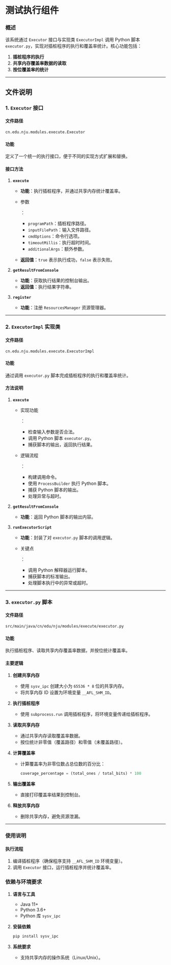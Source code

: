 # 测试执行组件

### **概述**

该系统通过 `Executor` 接口与实现类 `ExecutorImpl` 调用 Python 脚本 `executor.py`，实现对插桩程序的执行和覆盖率统计。核心功能包括：

1. **插桩程序的执行**
2. **共享内存覆盖率数据的读取**
3. **按位覆盖率的统计**

------

## **文件说明**

### **1. `Executor` 接口**

#### **文件路径**

```
cn.edu.nju.modules.execute.Executor
```

#### **功能**

定义了一个统一的执行接口，便于不同的实现方式扩展和替换。

#### **接口方法**

1. **`execute`**

    - **功能**：执行插桩程序，并通过共享内存统计覆盖率。

    - 参数

      ：

        - `programPath`：插桩程序路径。
        - `inputFilePath`：输入文件路径。
        - `cmdOptions`：命令行选项。
        - `timeoutMillis`：执行超时时间。
        - `additionalArgs`：额外参数。

    - **返回值**：`true` 表示执行成功，`false` 表示失败。

2. **`getResultFromConsole`**

    - **功能**：获取执行结果的控制台输出。
    - **返回值**：执行结果字符串。

3. **`register`**

    - **功能**：注册 `ResourcesManager` 资源管理器。

------

### **2. `ExecutorImpl` 实现类**

#### **文件路径**

```
cn.edu.nju.modules.execute.ExecutorImpl
```

#### **功能**

通过调用 `executor.py` 脚本完成插桩程序的执行和覆盖率统计。

#### **方法说明**

1. **`execute`**

    - 实现功能

      ：

        - 检查输入参数是否合法。
        - 调用 Python 脚本 `executor.py`。
        - 捕获脚本的输出，返回执行结果。

    - 逻辑流程

      ：

        - 构建调用命令。
        - 使用 `ProcessBuilder` 执行 Python 脚本。
        - 捕获 Python 脚本的输出。
        - 处理异常与超时。

2. **`getResultFromConsole`**

    - **功能**：返回 Python 脚本的输出内容。

3. **`runExecutorScript`**

    - **功能**：封装了对 `executor.py` 脚本的调用逻辑。

    - 关键点

      ：

        - 调用 Python 解释器运行脚本。
        - 捕获脚本的标准输出。
        - 处理脚本执行中的异常或超时。

------

### **3. `executor.py` 脚本**

#### **文件路径**

```
src/main/java/cn/edu/nju/modules/execute/executor.py
```

#### **功能**

执行插桩程序、读取共享内存覆盖率数据，并按位统计覆盖率。

#### **主要逻辑**

1. **创建共享内存**

    - 使用 `sysv_ipc` 创建大小为 `65536 * 8` 位的共享内存。
    - 将共享内存 ID 设置为环境变量 `__AFL_SHM_ID`。

2. **执行插桩程序**

    - 使用 `subprocess.run` 调用插桩程序，将环境变量传递给插桩程序。

3. **读取共享内存**

    - 通过共享内存读取覆盖率数据。
    - 按位统计非零值（覆盖路径）和零值（未覆盖路径）。

4. **计算覆盖率**

    - 计算覆盖率为非零位数占总位数的百分比：

      ```python
      coverage_percentage = (total_ones / total_bits) * 100
      ```

5. **输出覆盖率**

    - 直接打印覆盖率结果到控制台。

6. **释放共享内存**

    - 删除共享内存，避免资源泄漏。

------

### **使用说明**

#### **执行流程**

1. 编译插桩程序（确保程序支持 `__AFL_SHM_ID` 环境变量）。
2. 调用 `Executor` 接口，运行插桩程序并统计覆盖率。


### **依赖与环境要求**

1. **语言与工具**

    - Java 11+
    - Python 3.6+
    - Python 库 `sysv_ipc`

2. **安装依赖**

   ```bash
   pip install sysv_ipc
   ```

3. **系统要求**

    - 支持共享内存的操作系统（Linux/Unix）。
